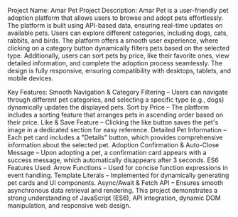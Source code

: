 Project Name: Amar Pet
Project Description:
Amar Pet is a user-friendly pet adoption platform that allows users to browse and adopt pets effortlessly.
The platform is built using API-based data, ensuring real-time updates on available pets.
Users can explore different categories, including dogs, cats, rabbits, and birds. 
The platform offers a smooth user experience, where clicking on a category button dynamically filters pets based on the selected type.
Additionally, users can sort pets by price, like their favorite ones, view detailed information, and complete the adoption process seamlessly.
The design is fully responsive, ensuring compatibility with desktops, tablets, and mobile devices.

Key Features:
Smooth Navigation & Category Filtering – Users can navigate through different pet categories, and selecting a specific type (e.g., dogs) dynamically updates the displayed pets.
Sort by Price – The platform includes a sorting feature that arranges pets in ascending order based on their price.
Like & Save Feature – Clicking the like button saves the pet's image in a dedicated section for easy reference.
Detailed Pet Information – Each pet card includes a "Details" button, which provides comprehensive information about the selected pet.
Adoption Confirmation & Auto-Close Message – Upon adopting a pet, a confirmation card appears with a success message, which automatically disappears after 3 seconds.
ES6 Features Used:
Arrow Functions – Used for concise function expressions in event handling.
Template Literals – Implemented for dynamically generating pet cards and UI components.
Async/Await & Fetch API – Ensures smooth asynchronous data retrieval and rendering.
This project demonstrates a strong understanding of JavaScript (ES6), API integration, dynamic DOM manipulation, and responsive web design.
